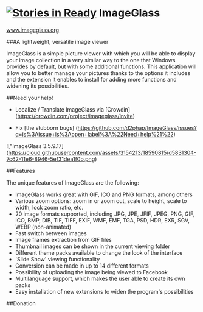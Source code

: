 [![Stories in Ready](https://badge.waffle.io/d2phap/ImageGlass.png?label=ready&title=Ready)](https://waffle.io/d2phap/ImageGlass)
ImageGlass
==
www.imageglass.org

###A lightweight, versatile image viewer


ImageGlass is a simple picture viewer with which you will be able to display your image collection in a very similar way to the one that Windows provides by default, but with some additional functions. This application will allow you to better manage your pictures thanks to the options it includes and the extension it enables to install for adding more functions and widening its possibilities.


##Need your help!
- Localize / Translate ImageGlass via [Crowdin] (https://crowdin.com/project/imageglass/invite)

- Fix [the stubborn bugs] (https://github.com/d2phap/ImageGlass/issues?q=is%3Aissue+is%3Aopen+label%3A%22Need+help%21%22)




!["ImageGlass 3.5.9.17] (https://cloud.githubusercontent.com/assets/3154213/18590815/d5831304-7c62-11e6-8946-5ef31dea1f0b.png)


##Features

The unique features of ImageGlass are the following:
<ul>
<li>ImageGlass works great with GIF, ICO and PNG formats, among others</li>
<li>Various zoom options: zoom in or zoom out, scale to height, scale to width, lock zoom ratio, etc.</li>
<li>20 image formats supported, including JPG, JPE, JFIF, JPEG, PNG, GIF, ICO, BMP, DIB, TIF, TIFF, EXIF, WMF, EMF, TGA, PSD, HDR, EXR, SGV, WEBP (non-animated)</li>
<li>Fast switch between images</li>
<li>Image frames extraction from GIF files</li>
<li>Thumbnail images can be shown in the current viewing folder</li>
<li>Different theme packs available to change the look of the interface</li>
<li>'Slide Show' viewing functionality</li>
<li>Conversion can be made in up to 14 different formats</li>
<li>Possibility of uploading the image being viewed to Facebook</li>
<li>Multilanguage support, which makes the user able to create its own packs</li>
<li>Easy installation of new extensions to widen the program's possibilities</li>

</ul>


##Donation

<a style="text-align: center;
display: inline-block;
font-weight: bold;" href="https://www.paypal.me/d2phap" target="_blank">
<img src="https://www.paypalobjects.com/en_US/i/btn/btn_donateCC_LG.gif" alt="" />
</a>
